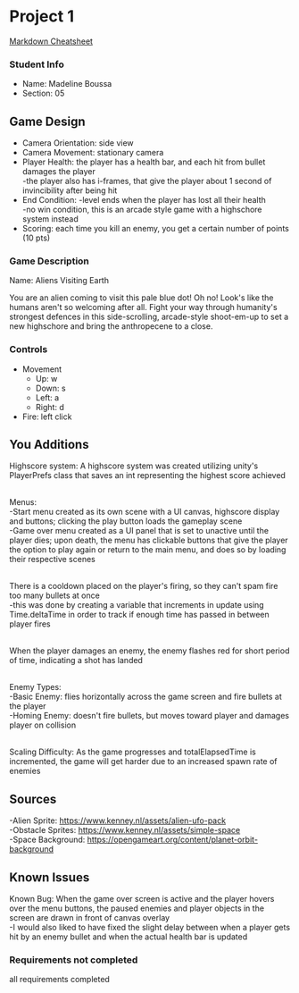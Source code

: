 # Project 1

[Markdown Cheatsheet](https://github.com/adam-p/markdown-here/wiki/Markdown-Here-Cheatsheet)

### Student Info

-   Name: Madeline Boussa
-   Section: 05

## Game Design

-   Camera Orientation: side view
-   Camera Movement: stationary camera
-   Player Health: the player has a health bar, and each hit from bullet damages the player
                    <br>-the player also has i-frames, that give the player about 1 second of invincibility after being hit
-   End Condition: -level ends when the player has lost all their health
                   <br>-no win condition, this is an arcade style game with a highschore system instead
-   Scoring: each time you kill an enemy, you get a certain number of points (10 pts)

### Game Description

Name: Aliens Visiting Earth

You are an alien coming to visit this pale blue dot! Oh no! Look's like the humans aren't so welcoming after all. Fight your way through humanity's strongest defences
in this side-scrolling, arcade-style shoot-em-up to set a new highschore and bring the anthropecene to a close.


### Controls

-   Movement
    -   Up: w
    -   Down: s
    -   Left: a
    -   Right: d
-   Fire: left click

## You Additions

Highscore system: A highscore system was created utilizing unity's PlayerPrefs class that saves an int representing the highest score achieved

<br>Menus:
<br>-Start menu created as its own scene with a UI canvas, highscore display and buttons; clicking the play button loads the gameplay scene
<br>-Game over menu created as a UI panel that is set to unactive until the player dies; upon death, the menu has clickable buttons that give the player the option to play again or return to the main menu, and does so by loading their respective scenes

<br>There is a cooldown placed on the player's firing, so they can't spam fire too many bullets at once
<br>-this was done by creating a variable that increments in update using Time.deltaTime in order to track if enough time has passed in between player fires

<br>When the player damages an enemy, the enemy flashes red for short period of time, indicating a shot has landed

<br>Enemy Types:
<br>-Basic Enemy: flies horizontally across the game screen and fire bullets at the player
<br>-Homing Enemy: doesn't fire bullets, but moves toward player and damages player on collision

<br>Scaling Difficulty: As the game progresses and totalElapsedTime is incremented, the game will get harder due to an increased spawn rate of enemies

## Sources

-Alien Sprite: https://www.kenney.nl/assets/alien-ufo-pack
<br>-Obstacle Sprites: https://www.kenney.nl/assets/simple-space
<br>-Space Background: https://opengameart.org/content/planet-orbit-background

## Known Issues

Known Bug: When the game over screen is active and the player hovers over the menu buttons, the paused enemies and player objects in the screen are drawn in front of canvas overlay
<br>-I would also liked to have fixed the slight delay between when a player gets hit by an enemy bullet and when the actual health bar is updated

### Requirements not completed

all requirements completed

